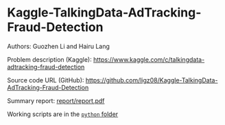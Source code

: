 # Kaggle-TalkingData-AdTracking-Fraud-Detection
Authors: Guozhen Li and Hairu Lang

Problem description (Kaggle): https://www.kaggle.com/c/talkingdata-adtracking-fraud-detection

Source code URL (GitHub): https://github.com/ligz08/Kaggle-TalkingData-AdTracking-Fraud-Detection

Summary report: [report/report.pdf](report/report.pdf)

Working scripts are in the [`python` folder](python/)
